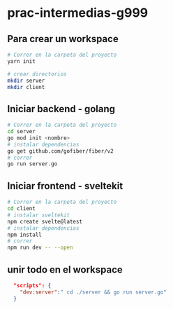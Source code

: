 # prac-intermedias-g999

## Para crear un workspace
```bash
# Correr en la carpeta del proyecto
yarn init 

# crear directorios
mkdir server
mkdir client

```

## Iniciar backend - golang
```bash
# Correr en la carpeta del proyecto
cd server
go mod init <nombre>
# instalar dependencias
go get github.com/gofiber/fiber/v2
# correr 
go run server.go
```

## Iniciar frontend - sveltekit
```bash
# Correr en la carpeta del proyecto
cd client
# instalar sveltekit
npm create svelte@latest
# instalar dependencias
npm install
# correr
npm run dev -- --open
```

## unir todo en el workspace
```json
  "scripts": {
    "dev:server":" cd ./server && go run server.go"
  }
```
